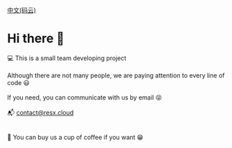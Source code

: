 [中文(码云)](https://gitee.com/mapleinvresx)<br>
# Hi there 👋

 💻 This is a small team developing project
<br>
<br>
 Although there are not many people, we are paying attention to every line of code 😃
<br>
<br>
 If you need, you can communicate with us by email 😝
<br>
<br>
 📬 contact@resx.cloud
<br>
<br>
<br>
 🌈 You can buy us a cup of coffee if you want 😁<br>
